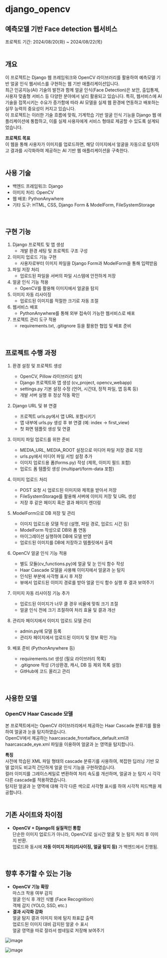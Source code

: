 # django_opencv
## 예측모델 기반 Face detection 웹서비스
프로젝트 기간: 2024/08/20(화) ~ 2024/08/22(목)  
<br/>

## 개요
이 프로젝트는 Django 웹 프레임워크와 OpenCV 라이브러리를 활용하여 예측모델 기반 얼굴 인식 웹서비스를 구현하는 웹 기반 애플리케이션입니다.  
최근 인공지능(AI) 기술의 발전과 함께 얼굴 인식(Face Detection)은 보안, 출입통제, 사용자 맞춤형 서비스 등 다양한 분야에서 널리 활용되고 있습니다. 특히, 웹서비스에 AI 기술을 접목시키는 수요가 증가함에 따라 AI 모델을 실제 웹 환경에 연동하고 배포하는 실무 능력의 중요성이 커지고 있습니다.  
이 프로젝트는 이러한 기술 흐름에 맞춰, 기계학습 기반 얼굴 인식 기능을 Django 웹 애플리케이션에 통합하고, 이를 실제 사용자에게 서비스 형태로 제공할 수 있도록 설계되었습니다.

**프로젝트 목표**  
이 웹을 통해 사용자가 이미지를 업로드하면, 해당 이미지에서 얼굴을 자동으로 탐지하고 결과를 시각화하여 제공하는 AI 기반 웹 애플리케이션을 구축한다.  
<br/>

## 사용 기술
- 백엔드 프레임워크: Django
- 이미지 처리: OpenCV
- 웹 배포: PythonAnywhere
- 기타 도구: HTML, CSS, Django Form & ModelForm, FileSystemStorage
<br/>

## 구현 기능
1. Django 프로젝트 및 앱 생성
    - 개발 환경 세팅 및 프로젝트 구조 구성
2. 이미지 업로드 기능 구현
    - 사용자로부터 이미지 파일을 Django Form과 ModelForm을 통해 입력받음
3. 파일 저장 처리
    - 업로드된 파일을 서버의 파일 시스템에 안전하게 저장
4. 얼굴 인식 기능 적용
    - OpenCV를 활용해 이미지에서 얼굴을 탐지
5. 이미지 자동 리사이징
    - 업로드된 이미지를 적절한 크기로 자동 조절
6. 웹서비스 배포
    - PythonAnywhere를 통해 외부 접속이 가능한 웹서비스로 배포
7. 프로젝트 관리 도구 적용
    - requirements.txt, .gitignore 등을 활용한 협업 및 배포 준비
<br/>

## 프로젝트 수행 과정
1. 환경 설정 및 프로젝트 생성
    - OpenCV, Pillow 라이브러리 설치
    - Django 프로젝트와 앱 생성 (cv_project, opencv_webapp)
    - settings.py 기본 설정 수정 (언어, 시간대, 정적 파일, 앱 등록 등)
    - 개발 서버 실행 후 정상 작동 확인

2. Django URL 및 뷰 연결
    - 프로젝트 urls.py에서 앱 URL 포함시키기
    - 앱 내부에 urls.py 생성 후 뷰 연결 (예: index → first_view)
    - 첫 화면 템플릿 생성 및 연결

3. 이미지 파일 업로드를 위한 준비
    - MEDIA_URL, MEDIA_ROOT 설정으로 미디어 파일 저장 경로 지정
    - urls.py에서 미디어 파일 서빙 설정 추가
    - 이미지 업로드용 폼(forms.py) 작성 (제목, 이미지 필드 포함)
    - 업로드 폼 템플릿 생성 (multipart/form-data 포함)

4. 이미지 업로드 처리
    - POST 요청 시 업로드된 이미지와 제목을 받아서 저장
    - FileSystemStorage를 활용해 서버에 이미지 저장 및 URL 생성
    - 저장 후 같은 페이지 혹은 결과 페이지 렌더링

5. ModelForm으로 DB 저장 및 관리
    - 이미지 업로드용 모델 작성 (설명, 파일 경로, 업로드 시간 등)
    - ModelForm 작성으로 DB와 폼 연동
    - 마이그레이션 실행하여 DB에 모델 반영
    - 업로드된 이미지를 DB에 저장하고 템플릿에서 출력

6. OpenCV 얼굴 인식 기능 적용
    - 별도 모듈(cv_functions.py)에 얼굴 및 눈 인식 함수 작성
    - Haar Cascade 모델을 사용해 이미지에서 얼굴과 눈 탐지
    - 인식된 부분에 사각형 표시 후 저장
    - 뷰에서 업로드된 이미지 경로를 받아 얼굴 인식 함수 실행 후 결과 보여주기

7. 이미지 자동 리사이징 기능 추가
    - 업로드된 이미지가 너무 클 경우 비율에 맞춰 크기 조절
    - 얼굴 인식 전에 크기 조절하여 처리 효율 및 결과 개선

8. 관리자 페이지에서 이미지 업로드 모델 관리
    - admin.py에 모델 등록
    - 관리자 페이지에서 업로드된 이미지 및 정보 확인 가능

9. 배포 준비 (PythonAnywhere 등)
    - requirements.txt 생성 (필요 라이브러리 목록)
    - .gitignore 작성 (가상환경, 캐시, DB 등 제외 목록 설정)
    - GitHub에 코드 올리고 관리
<br/>

## 사용한 모델
### OpenCV Haar Cascade 모델
본 프로젝트에서는 OpenCV 라이브러리에서 제공하는 Haar Cascade 분류기를 활용하여 얼굴과 눈을 탐지하였습니다.  
OpenCV에서 제공하는 haarcascade_frontalface_default.xml과 haarcascade_eye.xml 파일을 이용하여 얼굴과 눈 영역을 탐지합니다.  

**특징**  
사전에 학습된 XML 파일 형태의 cascade 분류기를 사용하여, 복잡한 딥러닝 기반 모델 없이도 비교적 간단하게 얼굴 인식 기능을 구현하였습니다.  
컬러 이미지를 그레이스케일로 변환하여 처리 속도를 개선하며, 얼굴과 눈 탐지 시 각각 다른 cascade를 적용하였습니다.  
탐지된 얼굴과 눈 영역에 대해 각각 다른 색으로 사각형 표시를 하여 시각적 피드백을 제공합니다.  
<br/>

## 기존 사이트와 차이점
- **OpenCV + Django의 실질적인 통합**  
단순한 이미지 업로드가 아니라, OpenCV로 실시간 얼굴 및 눈 탐지 처리 후 이미지 반환.  
업로드와 동시에 **자동 이미지 처리(리사이징, 얼굴 탐지 등)** 가 백엔드에서 진행됨.  
<br/>

## 향후 추가할 수 있는 기능
- **OpenCV 기능 확장**  
마스크 착용 여부 감지  
얼굴 인식 후 개인 식별 (Face Recognition)  
객체 감지 (YOLO, SSD, etc.)
- **결과 시각화 강화**  
얼굴 탐지 결과 이미지 외에 탐지 좌표값 출력  
업로드된 이미지 대비 감지된 얼굴 수 표시  
얼굴 영역을 따로 잘라서 썸네일로 저장해 보여주기  

![image](https://github.com/user-attachments/assets/bd2b4d13-394f-4732-b048-2ed11bed8216)
  
![image](https://github.com/user-attachments/assets/aed81e4f-2416-4e72-8c4d-3ce7224c34c2)
